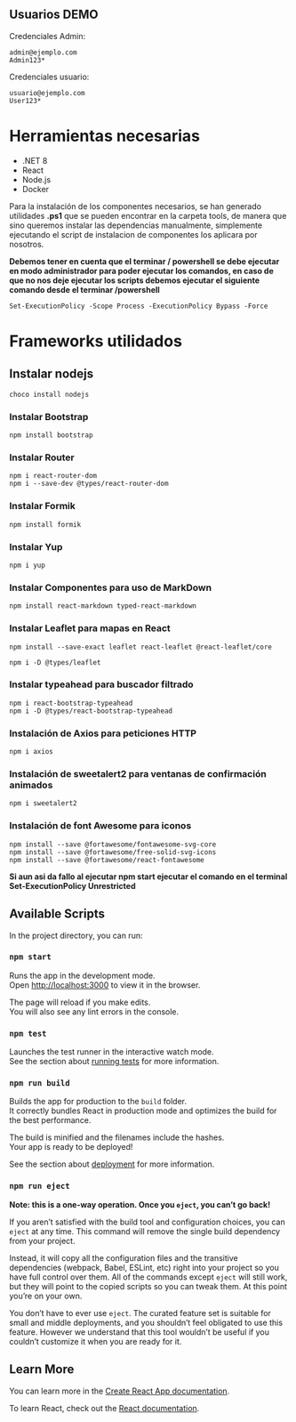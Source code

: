 ## Usuarios DEMO

Credenciales Admin:

```
admin@ejemplo.com
Admin123*
```

Credenciales usuario:

```
usuario@ejemplo.com
User123*
```

# Herramientas necesarias
- .NET 8
- React
- Node.js
- Docker

Para la instalación de los componentes necesarios, se han generado utilidades **.ps1** que se pueden encontrar en la carpeta tools, de manera que sino queremos instalar las dependencias manualmente, simplemente ejecutando el script de instalacion de componentes los aplicara por nosotros.

**Debemos tener en cuenta que el terminar / powershell se debe ejecutar en modo administrador para poder ejecutar los comandos, en caso de que no nos deje ejecutar los scripts debemos ejecutar el siguiente comando desde el terminar /powershell**

```
Set-ExecutionPolicy -Scope Process -ExecutionPolicy Bypass -Force
```

# Frameworks utilidados

## Instalar nodejs

```
choco install nodejs
```

### Instalar Bootstrap 
```
npm install bootstrap
```

### Instalar Router 
```
npm i react-router-dom
npm i --save-dev @types/react-router-dom
```

### Instalar Formik
```
npm install formik
```

### Instalar Yup
```
npm i yup
```

### Instalar Componentes para uso de MarkDown
```
npm install react-markdown typed-react-markdown
```

### Instalar Leaflet para mapas en React
```
npm install --save-exact leaflet react-leaflet @react-leaflet/core

npm i -D @types/leaflet
```

### Instalar typeahead para buscador filtrado
```
npm i react-bootstrap-typeahead
npm i -D @types/react-bootstrap-typeahead
```

### Instalación de Axios para peticiones HTTP
```
npm i axios
```

### Instalación de sweetalert2 para ventanas de confirmación animados
```
npm i sweetalert2
```

### Instalación de font Awesome para iconos
```
npm install --save @fortawesome/fontawesome-svg-core
npm install --save @fortawesome/free-solid-svg-icons
npm install --save @fortawesome/react-fontawesome

```

**Si aun asi da fallo al ejecutar npm start ejecutar el comando en el terminal Set-ExecutionPolicy Unrestricted**

## Available Scripts

In the project directory, you can run:

### `npm start`

Runs the app in the development mode.\
Open [http://localhost:3000](http://localhost:3000) to view it in the browser.

The page will reload if you make edits.\
You will also see any lint errors in the console.

### `npm test`

Launches the test runner in the interactive watch mode.\
See the section about [running tests](https://facebook.github.io/create-react-app/docs/running-tests) for more information.

### `npm run build`

Builds the app for production to the `build` folder.\
It correctly bundles React in production mode and optimizes the build for the best performance.

The build is minified and the filenames include the hashes.\
Your app is ready to be deployed!

See the section about [deployment](https://facebook.github.io/create-react-app/docs/deployment) for more information.

### `npm run eject`

**Note: this is a one-way operation. Once you `eject`, you can’t go back!**

If you aren’t satisfied with the build tool and configuration choices, you can `eject` at any time. This command will remove the single build dependency from your project.

Instead, it will copy all the configuration files and the transitive dependencies (webpack, Babel, ESLint, etc) right into your project so you have full control over them. All of the commands except `eject` will still work, but they will point to the copied scripts so you can tweak them. At this point you’re on your own.

You don’t have to ever use `eject`. The curated feature set is suitable for small and middle deployments, and you shouldn’t feel obligated to use this feature. However we understand that this tool wouldn’t be useful if you couldn’t customize it when you are ready for it.



## Learn More

You can learn more in the [Create React App documentation](https://facebook.github.io/create-react-app/docs/getting-started).

To learn React, check out the [React documentation](https://reactjs.org/).
